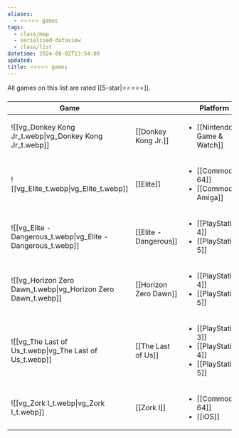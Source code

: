 ```yaml
---
aliases:
  - ⭐️⭐️⭐️⭐️⭐️ games
tags:
  - class/map
  - serialised-dataview
  - class/list
datetime: 2024-08-02T13:54:00
updated: 
title: ⭐️⭐️⭐️⭐️⭐️ games
---
```

All games on this list are rated [[5-star|⭐️⭐️⭐️⭐️⭐️]].

<!-- QueryToSerialize: table without id embed(link(thumbnail)) as Game, file.link as "", platform as Platform from #class/video-game where contains(rating, [[5-star]]) sort file.name -->
<!-- SerializedQuery: table without id embed(link(thumbnail)) as Game, file.link as "", platform as Platform from #class/video-game where contains(rating, [[5-star]]) sort file.name -->

| Game                                                                               |                                                          | Platform                                                                                                                                                                                |
| ---------------------------------------------------------------------------------- | -------------------------------------------------------- | --------------------------------------------------------------------------------------------------------------------------------------------------------------------------------------- |
| ![[vg_Donkey Kong Jr_t.webp\|vg_Donkey Kong Jr_t.webp]]       | [[Donkey Kong Jr.]]     | <ul><li>[[Nintendo Game & Watch]]</li></ul>                                                                                                     |
| ![[vg_Elite_t.webp\|vg_Elite_t.webp]]                         | [[Elite]]                         | <ul><li>[[Commodore 64]]</li><li>[[Commodore Amiga]]</li></ul>                                                         |
| ![[vg_Elite - Dangerous_t.webp\|vg_Elite - Dangerous_t.webp]] | [[Elite - Dangerous]] | <ul><li>[[PlayStation 4]]</li><li>[[PlayStation 5]]</li></ul>                                                           |
| ![[vg_Horizon Zero Dawn_t.webp\|vg_Horizon Zero Dawn_t.webp]] | [[Horizon Zero Dawn]] | <ul><li>[[PlayStation 4]]</li><li>[[PlayStation 5]]</li></ul>                                                           |
| ![[vg_The Last of Us_t.webp\|vg_The Last of Us_t.webp]]       | [[The Last of Us]]       | <ul><li>[[PlayStation 3]]</li><li>[[PlayStation 4]]</li><li>[[PlayStation 5]]</li></ul> |
| ![[vg_Zork I_t.webp\|vg_Zork I_t.webp]]                       | [[Zork I]]                       | <ul><li>[[Commodore 64]]</li><li>[[iOS]]</li></ul>                                                                                                 |
<!-- SerializedQuery END -->
